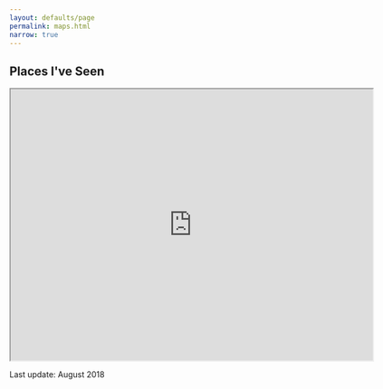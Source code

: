 ```yaml
---
layout: defaults/page
permalink: maps.html
narrow: true
---
```


## Places I've Seen

<iframe src="https://www.google.com/maps/d/u/0/embed?mid=1owYQsZuqQETo5rvncyTJnme_vLdzmNAI" width="640" height="480"></iframe>

Last update: August 2018